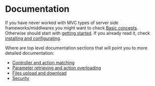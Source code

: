 ﻿---
Author: stanac
CreatedDate: 2017-04-13
Title: Documentation
RenderTitle: false
IsHtml: false
---

# Documentation

If you have never worked with MVC types of server side frameworks/middlwares 
you might want to check <a href="/#/docs/basic-concepts">Basic concepts</a>. Otherwise should start with 
[getting started](/#/getting-started). If you already read it, 
check [installing and configurating](/#/docs/install-and-configure).

Where are top level documentation sections that will point you to more detailed documentation:
- [Controller and action matching](/#/docs/controller-and-action-matching)
- [Parameter retrieving and action overloading](/#/docs/parameter-retrieving)
- [Files upload and download](/#/docs/files-upload-and-download)
- [Security](/#/docs/security)